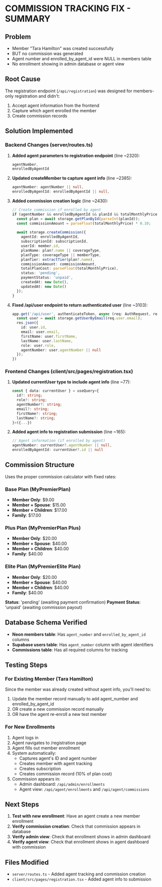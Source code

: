 # COMMISSION TRACKING FIX - SUMMARY

## Problem
- Member "Tara Hamilton" was created successfully
- BUT no commission was generated
- Agent number and enrolled_by_agent_id were NULL in members table
- No enrollment showing in admin database or agent view

## Root Cause
The registration endpoint (`/api/registration`) was designed for members-only registration and didn't:
1. Accept agent information from the frontend
2. Capture which agent enrolled the member
3. Create commission records

## Solution Implemented

### Backend Changes (server/routes.ts)

1. **Added agent parameters to registration endpoint** (line ~2320):
   ```typescript
   agentNumber,
   enrolledByAgentId
   ```

2. **Updated createMember to capture agent info** (line ~2385):
   ```typescript
   agentNumber: agentNumber || null,
   enrolledByAgentId: enrolledByAgentId || null,
   ```

3. **Added commission creation logic** (line ~2430):
   ```typescript
   // Create commission if enrolled by agent
   if (agentNumber && enrolledByAgentId && planId && totalMonthlyPrice) {
     const plan = await storage.getPlanById(parseInt(planId));
     const commissionAmount = parseFloat(totalMonthlyPrice) * 0.10;
     
     await storage.createCommission({
       agentId: enrolledByAgentId,
       subscriptionId: subscriptionId,
       userId: member.id,
       planName: plan?.name || coverageType,
       planType: coverageType || memberType,
       planTier: extractTier(plan?.name),
       commissionAmount: commissionAmount,
       totalPlanCost: parseFloat(totalMonthlyPrice),
       status: 'pending',
       paymentStatus: 'unpaid',
       createdAt: new Date(),
       updatedAt: new Date()
     });
   }
   ```

4. **Fixed /api/user endpoint to return authenticated user** (line ~3103):
   ```typescript
   app.get('/api/user', authenticateToken, async (req: AuthRequest, res: any) => {
     const user = await storage.getUserByEmail(req.user.email);
     res.json({
       id: user.id,
       email: user.email,
       firstName: user.firstName,
       lastName: user.lastName,
       role: user.role,
       agentNumber: user.agentNumber || null
     });
   })
   ```

### Frontend Changes (client/src/pages/registration.tsx)

1. **Updated currentUser type to include agent info** (line ~77):
   ```typescript
   const { data: currentUser } = useQuery<{ 
     id?: string;
     role?: string;
     agentNumber?: string;
     email?: string;
     firstName?: string;
     lastName?: string;
   }>({...})
   ```

2. **Added agent info to registration submission** (line ~165):
   ```typescript
   // Agent information (if enrolled by agent)
   agentNumber: currentUser?.agentNumber || null,
   enrolledByAgentId: currentUser?.id || null
   ```

## Commission Structure
Uses the proper commission calculator with fixed rates:

### Base Plan (MyPremierPlan)
- **Member Only**: $9.00
- **Member + Spouse**: $15.00
- **Member + Children**: $17.00
- **Family**: $17.00

### Plus Plan (MyPremierPlan Plus)
- **Member Only**: $20.00
- **Member + Spouse**: $40.00
- **Member + Children**: $40.00
- **Family**: $40.00

### Elite Plan (MyPremierElite Plan)
- **Member Only**: $20.00
- **Member + Spouse**: $40.00
- **Member + Children**: $40.00
- **Family**: $40.00

**Status**: 'pending' (awaiting payment confirmation)
**Payment Status**: 'unpaid' (awaiting commission payout)

## Database Schema Verified
- **Neon members table**: Has `agent_number` and `enrolled_by_agent_id` columns
- **Supabase users table**: Has `agent_number` column with agent identifiers
- **Commissions table**: Has all required columns for tracking

## Testing Steps

### For Existing Member (Tara Hamilton)
Since the member was already created without agent info, you'll need to:
1. Update the member record manually to add agent_number and enrolled_by_agent_id
2. OR create a new commission record manually
3. OR have the agent re-enroll a new test member

### For New Enrollments
1. Agent logs in
2. Agent navigates to /registration page
3. Agent fills out member enrollment
4. System automatically:
   - Captures agent's ID and agent number
   - Creates member with agent tracking
   - Creates subscription
   - Creates commission record (10% of plan cost)
5. Commission appears in:
   - Admin dashboard: `/api/admin/enrollments`
   - Agent view: `/api/agent/enrollments` and `/api/agent/commissions`

## Next Steps

1. **Test with new enrollment**: Have an agent create a new member enrollment
2. **Verify commission creation**: Check that commission appears in database
3. **Verify admin view**: Check that enrollment shows in admin dashboard
4. **Verify agent view**: Check that enrollment shows in agent dashboard with commission

## Files Modified
- `server/routes.ts` - Added agent tracking and commission creation
- `client/src/pages/registration.tsx` - Added agent info to submission
